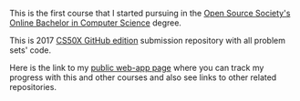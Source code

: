 This is the first course that I started pursuing in the [Open Source Society's Online Bachelor in Computer Science](https://github.com/open-source-society/computer-science) degree.

This is 2017 [CS50X GitHub edition](https://github.com/submit50/fazzolini) submission repository with all problem sets' code.

Here is the link to my [public web-app page](https://ossu.firebaseapp.com/#/profile/72iOrWWp2ZhYBHWpWYVShR9Xal93) where you can track my progress with this and other courses and also see links to other related repositories.
